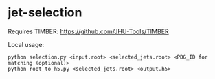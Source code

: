 # jet-selection

Requires TIMBER: https://github.com/JHU-Tools/TIMBER

Local usage:
```
python selection.py <input.root> <selected_jets.root> <PDG_ID for matching (optional)>
python root_to_h5.py <selected_jets.root> <output.h5>
```